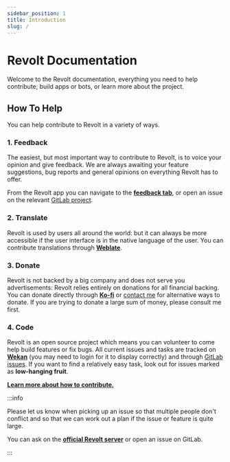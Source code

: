 ```yaml
---
sidebar_position: 1
title: Introduction
slug: /
---
```


# Revolt Documentation

Welcome to the Revolt documentation, everything you need to help contribute, build apps or bots, or learn more about the project.

## How To Help

You can help contribute to Revolt in a variety of ways.

### 1. Feedback

The easiest, but most important way to contribute to Revolt, is to voice your opinion and give feedback.
We are always awaiting your feature suggestions, bug reports and general opinions on everything Revolt has to offer.

From the Revolt app you can navigate to the [**feedback tab**](https://app.revolt.chat/settings/feedback), or open an issue on the relevant [GitLab project](https://gitlab.insrt.uk/revolt).

### 2. Translate

Revolt is used by users all around the world: but it can always be more accessible if the user interface is in the native language of the user.
You can contribute translations through [**Weblate**](https://weblate.insrt.uk/engage/revolt/).

### 3. Donate

Revolt is not backed by a big company and does not serve you advertisements: Revolt relies entirely on donations for all financial backing.
You can donate directly through [**Ko-fi**](https://ko-fi.com/insertish) or [contact me](https://insrt.uk) for alternative ways to donate.
If you are trying to donate a large sum of money, please consult me first.

### 4. Code

Revolt is an open source project which means you can volunteer to come help build features or fix bugs.
All current issues and tasks are tracked on [**Wekan**](https://wekan.insrt.uk/b/jj3x5C6nbYzM6ERQD/revolt) (you may need to login for it to display correctly) and through [GitLab issues](https://gitlab.insrt.uk/revolt).
If you want to find a relatively easy task, look out for issues marked as **low-hanging fruit**.

[**Learn more about how to contribute.**](/docs/contributing)

:::info

Please let us know when picking up an issue so that multiple people don't conflict and so that we can work out a plan if the issue or feature is quite large.

You can ask on the [**official Revolt server**](https://app.revolt.chat/invite/Testers) or open an issue on GitLab.

:::
